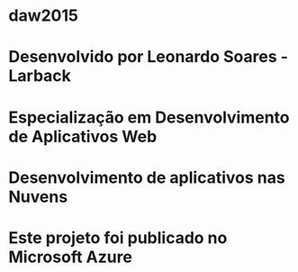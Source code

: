 # daw2015

# Desenvolvido por Leonardo Soares - Larback

# Especialização em Desenvolvimento de Aplicativos Web

# Desenvolvimento de aplicativos nas Nuvens

# Este projeto foi publicado no Microsoft Azure
